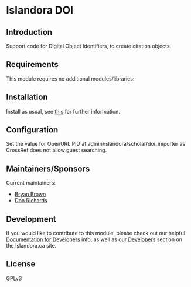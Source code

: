 
# Islandora DOI

## Introduction

Support code for Digital Object Identifiers, to create citation objects.

## Requirements

This module requires no additional modules/libraries:


## Installation

Install as usual, see [this](https://drupal.org/documentation/install/modules-themes/modules-7) for further information.

## Configuration

Set the value for OpenURL PID at admin/islandora/scholar/doi_importer as CrossRef does not allow guest searching.

## Maintainers/Sponsors

Current maintainers:

* [Bryan Brown](https://github.com/bryjbrown)
* [Don Richards](https://github.com/DonRichards)

## Development

If you would like to contribute to this module, please check out our helpful [Documentation for Developers](https://github.com/Islandora/islandora/wiki#wiki-documentation-for-developers) info, as well as our [Developers](http://islandora.ca/developers) section on the Islandora.ca site.

## License

[GPLv3](http://www.gnu.org/licenses/gpl-3.0.txt)
